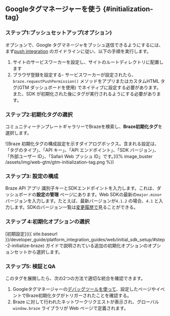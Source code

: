 ## Googleタグマネージャーを使う {#initialization-tag}

### ステップ1:プッシュセットアップ(オプション)

オプションで、Google タグマネージャをプッシュ送信できるようにするには、まず[push integration]({{site.baseurl}}/developer_guide/push_notifications/?sdktab=web) のガイドラインに従い、以下の手順を実行します。
1. サイトのサービスワーカーを設定し、サイトのルートディレクトリに配置します
2. ブラウザ登録を設定する- サービスワーカーが設定されたら、`braze.requestPushPermission()` メソッドをアプリまたはカスタムHTML タグ(GTM ダッシュボードを使用) でネイティブに設定する必要があります。また、SDK が初期化された後にタグが実行されるようにする必要があります。

### ステップ2:初期化タグの選択

コミュニティーテンプレートギャラリーでBrazeを検索し、**Braze初期化タグ**を選択します。

![Braze 初期化タグの構成設定を示すダイアログボックス。含まれる設定は、「タグのタイプ」、「API キー」、「API エンドポイント」、「SDK バージョン」、「外部ユーザー ID」、「Safari Web プッシュ ID」です。]({% image_buster /assets/img/web-gtm/gtm-initialization-tag.png %})

### ステップ3: 設定の構成

Braze API アプリ 識別子キーとSDKエンドポイントを入力します。これは、ダッシュボードの**設定の管理** ページにあります。Web SDKの最新の`major.minor` バージョンを入力します。たとえば、最新バージョンが`4.1.2` の場合、`4.1` と入力します。SDKのバージョン一覧は[変更履歴で](https://github.com/braze-inc/braze-web-sdk/blob/master/CHANGELOG.md)見ることができる。

### ステップ 4:初期化オプションの選択

[初期設定]({{ site.baseurl }}/developer_guide/platform_integration_guides/web/initial_sdk_setup/#step-2-initialize-braze) ガイドで説明されている追加の初期化オプションのオプションセットから選択します。

### ステップ5: 検証とQA

このタグを展開したら、次の2つの方法で適切な統合を確認できます。

1. Googleタグマネージャーの[デバッグツールを使って](https://support.google.com/tagmanager/answer/6107056?hl=en)、設定したページやイベントでBraze初期化タグがトリガーされたことを確認する。
2. Braze に対して行われたネットワークリクエストが表示され、グローバル `window.braze` ライブラリが Web ページで定義されます。
